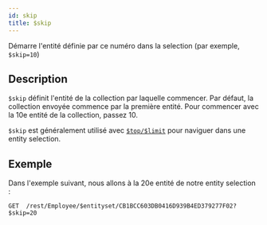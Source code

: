 ```yaml
---
id: skip
title: $skip
---
```


Démarre l'entité définie par ce numéro dans la selection (par exemple, `$skip=10`)

## Description

`$skip` définit l'entité de la collection par laquelle commencer. Par défaut, la collection envoyée commence par la première entité. Pour commencer avec la 10e entité de la collection, passez 10.

`$skip` est généralement utilisé avec [`$top/$limit`]($top_$limit.md) pour naviguer dans une entity selection.

## Exemple

Dans l'exemple suivant, nous allons à la 20e entité de notre entity selection :

`GET  /rest/Employee/$entityset/CB1BCC603DB0416D939B4ED379277F02?$skip=20`